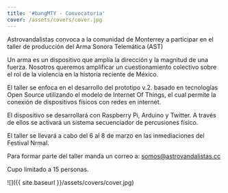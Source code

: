 ```yaml
---
title: '#bangMTY - Convocatoria'
cover: /assets/covers/cover.jpg
---
```

Astrovandalistas convoca a la comunidad de Monterrey a participar en el taller de producción del Arma Sonora Telemática (AST)

Un arma es un dispositivo que amplía la  dirección y la magnitud de una fuerza. Nosotros queremos amplificar un  cuestionamiento colectivo sobre el rol de la violencia en la historia  reciente de México.

El taller se enfoca en el desarrollo del prototipo v.2. basado en tecnologías Open Source utilizando el modelo de Internet Of Things, el cual permite la conexión de dispositivos físicos con redes en internet.

El dispositivo se desarrollará con Raspberry Pi, Arduino y Twitter. A través de ellos se activará un sistema secuenciador de percusiones físico.

El taller se llevará a cabo del 6 al 8 de marzo en las inmediaciones del Festival Nrmal.

Para formar parte del taller manda un correo a: somos@astrovandalistas.cc

Cupo limitado a 15 personas.

![]({{ site.baseurl }}/assets/covers/cover.jpg)
